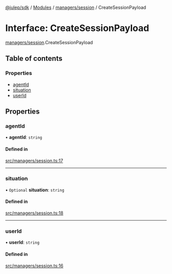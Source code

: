 [@julep/sdk](../README.md) / [Modules](../modules.md) / [managers/session](../modules/managers_session.md) / CreateSessionPayload

# Interface: CreateSessionPayload

[managers/session](../modules/managers_session.md).CreateSessionPayload

## Table of contents

### Properties

- [agentId](managers_session.CreateSessionPayload.md#agentid)
- [situation](managers_session.CreateSessionPayload.md#situation)
- [userId](managers_session.CreateSessionPayload.md#userid)

## Properties

### agentId

• **agentId**: `string`

#### Defined in

[src/managers/session.ts:17](https://github.com/julep-ai/julep/blob/5d511a426a68d72fa3161731bd7b7238bdff97e0/sdks/ts/src/managers/session.ts#L17)

___

### situation

• `Optional` **situation**: `string`

#### Defined in

[src/managers/session.ts:18](https://github.com/julep-ai/julep/blob/5d511a426a68d72fa3161731bd7b7238bdff97e0/sdks/ts/src/managers/session.ts#L18)

___

### userId

• **userId**: `string`

#### Defined in

[src/managers/session.ts:16](https://github.com/julep-ai/julep/blob/5d511a426a68d72fa3161731bd7b7238bdff97e0/sdks/ts/src/managers/session.ts#L16)

